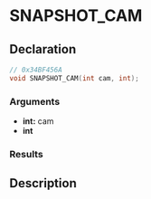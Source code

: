 # SNAPSHOT_CAM

## Declaration
```cpp
// 0x34BF456A
void SNAPSHOT_CAM(int cam, int);
```

### Arguments
- **int:** cam
- **int**

### Results

## Description
